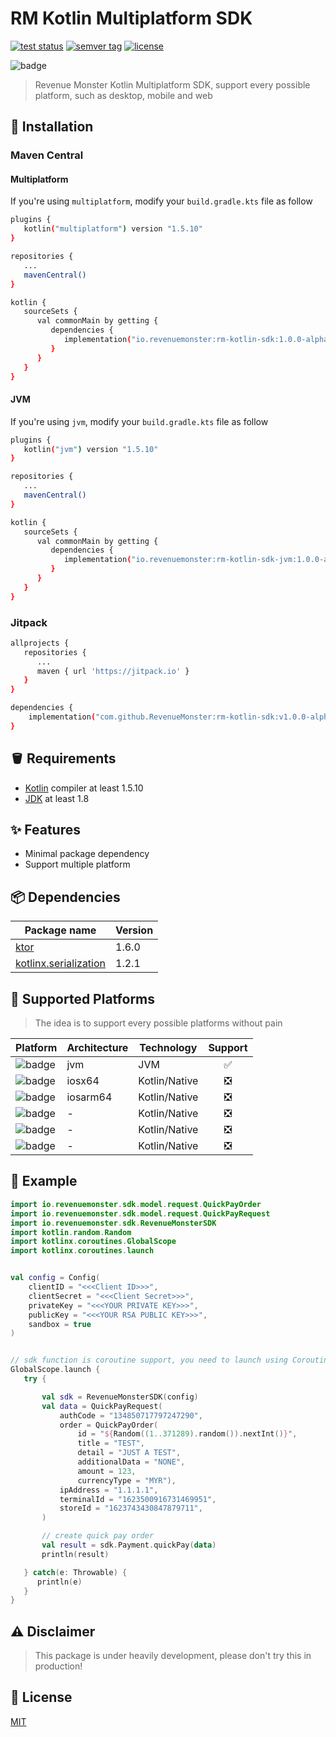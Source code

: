 # RM Kotlin Multiplatform SDK

<p>
   <a href="https://github.com/RevenueMonster/rm-kotlin-sdk/actions?query=workflow%3ATest"><img src="https://github.com/RevenueMonster/rm-kotlin-sdk/workflows/Test/badge.svg?branch=main" alt="test status" title="test status"/></a>
   <a href="https://github.com/RevenueMonster/rm-kotlin-sdk/releases"><img src="https://img.shields.io/github/v/tag/RevenueMonster/rm-kotlin-sdk" alt="semver tag" title="semver tag"/></a>
   <a href="https://github.com/RevenueMonster/rm-kotlin-sdk/blob/main/LICENSE"><img src="https://img.shields.io/github/license/RevenueMonster/rm-kotlin-sdk" alt="license" title="license"/></a>
</p>

![badge][badge-android]

[badge-android]: http://img.shields.io/badge/platform-android-6EDB8D.svg?style=flat
[badge-ios]: http://img.shields.io/badge/platform-ios-CDCDCD.svg?style=flat
[badge-js]: http://img.shields.io/badge/platform-js-F8DB5D.svg?style=flat
[badge-jvm]: http://img.shields.io/badge/platform-jvm-DB413D.svg?style=flat
[badge-linux]: http://img.shields.io/badge/platform-linux-2D3F6C.svg?style=flat
[badge-windows]: http://img.shields.io/badge/platform-windows-4D76CD.svg?style=flat
[badge-mac]: http://img.shields.io/badge/platform-macos-111111.svg?style=flat
[badge-watchos]: http://img.shields.io/badge/platform-watchos-C0C0C0.svg?style=flat
[badge-tvos]: http://img.shields.io/badge/platform-tvos-808080.svg?style=flat
[badge-wasm]: https://img.shields.io/badge/platform-wasm-624FE8.svg?style=flat
[badge-nodejs]: https://img.shields.io/badge/platform-nodejs-68a063.svg?style=flat

> Revenue Monster Kotlin Multiplatform SDK, support every possible platform, such as desktop, mobile and web

## 🔨 Installation

### Maven Central

#### Multiplatform

If you're using `multiplatform`, modify your `build.gradle.kts` file as follow

```bash
plugins {
   kotlin("multiplatform") version "1.5.10"
}

repositories {
   ...
   mavenCentral()
}

kotlin {
   sourceSets {
      val commonMain by getting {
         dependencies {
            implementation("io.revenuemonster:rm-kotlin-sdk:1.0.0-alpha.7")
         }
      }
   }
}
```

#### JVM

If you're using `jvm`, modify your `build.gradle.kts` file as follow

```bash
plugins {
   kotlin("jvm") version "1.5.10"
}

repositories {
   ...
   mavenCentral()
}

kotlin {
   sourceSets {
      val commonMain by getting {
         dependencies {
            implementation("io.revenuemonster:rm-kotlin-sdk-jvm:1.0.0-alpha.7")
         }
      }
   }
}
```

### Jitpack

```bash
allprojects {
   repositories {
      ...
      maven { url 'https://jitpack.io' }
   }
}

dependencies {
    implementation("com.github.RevenueMonster:rm-kotlin-sdk:v1.0.0-alpha.7")
}

```

## 🪣 Requirements

- [Kotlin](https://github.com/JetBrains/kotlin) compiler at least 1.5.10
- [JDK](https://www.oracle.com/java/technologies/javase-downloads.html) at least 1.8

## ✨ Features

- Minimal package dependency
- Support multiple platform

## 📦️ Dependencies

| Package name                                                             | Version |
| ------------------------------------------------------------------------ | ------- |
| [ktor](https://github.com/ktorio/ktor)                                   | 1.6.0   |
| [kotlinx.serialization](https://github.com/Kotlin/kotlinx.serialization) | 1.2.1   |

## 🤖 Supported Platforms

> The idea is to support every possible platforms without pain

| Platform                | Architecture | Technology    | Support |
| ----------------------- | ------------ | ------------- | :-----: |
| ![badge][badge-android] | jvm          | JVM           |   ✅    |
| ![badge][badge-ios]     | iosx64       | Kotlin/Native |   ❎    |
| ![badge][badge-ios]     | iosarm64     | Kotlin/Native |   ❎    |
| ![badge][badge-mac]     | -            | Kotlin/Native |   ❎    |
| ![badge][badge-linux]   | -            | Kotlin/Native |   ❎    |
| ![badge][badge-windows] | -            | Kotlin/Native |   ❎    |

## 🙈 Example

```kotlin
import io.revenuemonster.sdk.model.request.QuickPayOrder
import io.revenuemonster.sdk.model.request.QuickPayRequest
import io.revenuemonster.sdk.RevenueMonsterSDK
import kotlin.random.Random
import kotlinx.coroutines.GlobalScope
import kotlinx.coroutines.launch


val config = Config(
    clientID = "<<<Client ID>>>",
    clientSecret = "<<<Client Secret>>>",
    privateKey = "<<<YOUR PRIVATE KEY>>>",
    publicKey = "<<<YOUR RSA PUBLIC KEY>>>",
    sandbox = true
)


// sdk function is coroutine support, you need to launch using Coroutine package
GlobalScope.launch {
   try {

       val sdk = RevenueMonsterSDK(config)
       val data = QuickPayRequest(
           authCode = "134850717797247290",
           order = QuickPayOrder(
               id = "${Random((1..371289).random()).nextInt()}",
               title = "TEST",
               detail = "JUST A TEST",
               additionalData = "NONE",
               amount = 123,
               currencyType = "MYR"),
           ipAddress = "1.1.1.1",
           terminalId = "1623500916731469951",
           storeId = "1623743430847879711",
       )

       // create quick pay order
       val result = sdk.Payment.quickPay(data)
       println(result)

   } catch(e: Throwable) {
      println(e)
   }
}
```

## ⚠️ Disclaimer

> This package is under heavily development, please don't try this in production!

## 📄 License

[MIT](https://github.com/RevenueMonster/rm-kotlin-sdk/blob/main/LICENSE)
